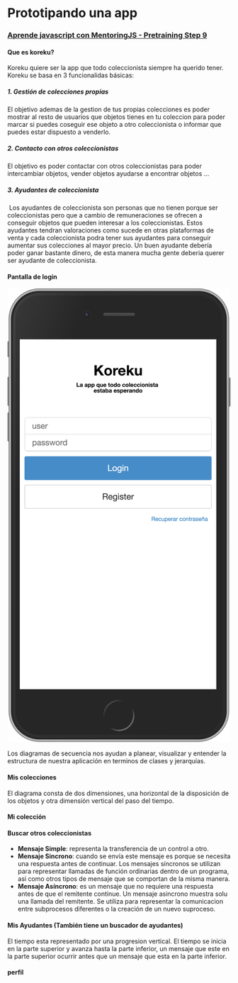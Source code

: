 # Prototipando una app
### [Aprende javascript con MentoringJS - Pretraining Step 9](http://mentoringjs.com)
#### Que es koreku?

Koreku quiere ser la app que todo coleccionista siempre ha querido tener.
Koreku se basa en 3 funcionalidas básicas:
 ##### 1. Gestión de colecciones propias 
  El objetivo ademas de la gestion de tus propias colecciones es poder mostrar al resto de usuarios que objetos tienes en tu coleccion para poder marcar si puedes coseguir ese objeto a otro coleccionista o informar que puedes estar dispuesto a venderlo.
  ##### 2. Contacto con otros coleccionistas
  El objetivo es poder contactar con otros coleccionistas para poder intercambiar objetos, vender objetos ayudarse a encontrar objetos ...
  ##### 3. Ayudantes de coleccionista
  Los ayudantes de coleccionista son personas que no tienen porque ser coleccionistas pero que a cambio de remuneraciones se ofrecen a conseguir objetos que pueden interesar a los coleccionistas. Estos ayudantes tendran valoraciones como sucede en otras plataformas de venta y cada coleccionista podra tener sus ayudantes para conseguir aumentar sus colecciones al mayor precio. Un buen ayudante debería poder ganar bastante dinero, de esta manera mucha gente deberia querer ser ayudante de coleccionista. 

#### Pantalla de login

![minipic](https://github.com/sfraguor/koreku/blob/master/images/login.png?raw=true&s=50)


Los diagramas de secuencia nos ayudan a planear, visualizar y entender la estructura de nuestra aplicación en terminos de clases y jerarquías.

#### Mis colecciones

El diagrama consta de dos dimensiones, una horizontal de la disposición de los objetos y otra dimensión vertical del paso del tiempo.

#### Mi colección

#### Buscar otros coleccionistas

- **Mensaje Simple**: representa la transferencia de un control a otro.
- **Mensaje Sincrono**: cuando se envía este mensaje es porque se necesita una respuesta antes de continuar. Los mensajes síncronos se utilizan para representar llamadas de función ordinarias dentro de un programa, asi como otros tipos de mensaje que se comportan de la misma manera.
- **Mensaje Asíncrono**: es un mensaje que no requiere una respuesta antes de que el remitente continue. Un mensaje asincrono muestra solu una llamada del remitente. Se utiliza para representar la comunicacion entre subprocesos diferentes o la creación de un nuevo suproceso.

#### Mis Ayudantes (También tiene un buscador de ayudantes)

El tiempo esta representado por una progresion vertical. El tiempo se inicia en la parte superior y avanza hasta la parte inferior, un mensaje que este en la parte superior ocurrir antes que un mensaje que esta en la parte inferior.

#### perfil
